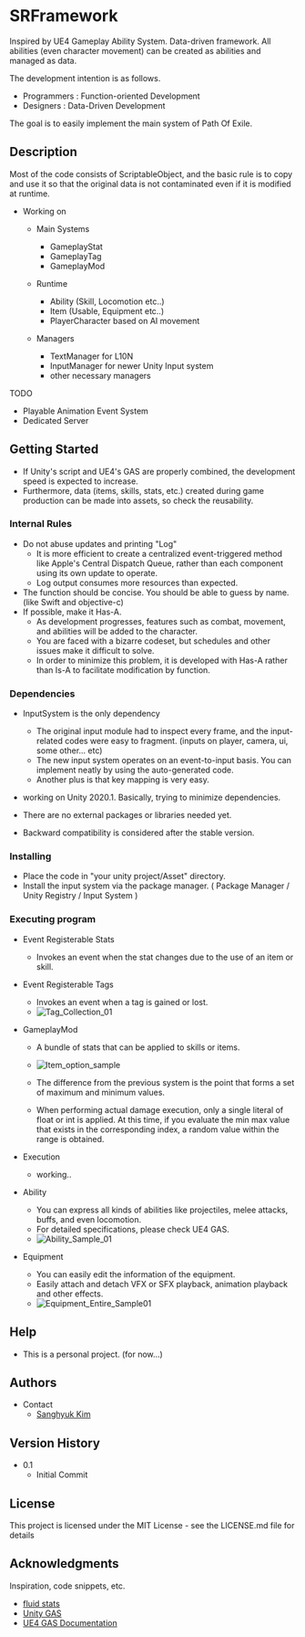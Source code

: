 # SRFramework

Inspired by UE4 Gameplay Ability System.
Data-driven framework. All abilities (even character movement) can be created as abilities and managed as data.

The development intention is as follows.
* Programmers : Function-oriented Development
* Designers : Data-Driven Development
   
The goal is to easily implement the main system of Path Of Exile.

## Description

Most of the code consists of ScriptableObject,
and the basic rule is to copy and use it so that the original data is not contaminated even if it is modified at runtime.

* Working on
   * Main Systems
      * GameplayStat
      * GameplayTag
      * GameplayMod

   * Runtime
      * Ability (Skill, Locomotion etc..)
      * Item (Usable, Equipment etc..)
      * PlayerCharacter based on AI movement
   
   * Managers
      * TextManager for L10N
      * InputManager for newer Unity Input system
      * other necessary managers

TODO
* Playable Animation Event System
* Dedicated Server

## Getting Started

* If Unity's script and UE4's GAS are properly combined, the development speed is expected to increase.
* Furthermore, data (items, skills, stats, etc.) created during game production can be made into assets, so check the reusability.

### Internal Rules

   * Do not abuse updates and printing "Log"
      * It is more efficient to create a centralized event-triggered method like Apple's Central Dispatch Queue, rather than each component using its own update to operate.
      * Log output consumes more resources than expected.
   * The function should be concise. You should be able to guess by name. (like Swift and objective-c)
   * If possible, make it Has-A.
      * As development progresses, features such as combat, movement, and abilities will be added to the character.
      * You are faced with a bizarre codeset, but schedules and other issues make it difficult to solve.
      * In order to minimize this problem, it is developed with Has-A rather than Is-A to facilitate modification by function.

### Dependencies

* InputSystem is the only dependency
   * The original input module had to inspect every frame, and the input-related codes were easy to fragment. (inputs on player, camera, ui, some other... etc)
   * The new input system operates on an event-to-input basis. You can implement neatly by using the auto-generated code.
   * Another plus is that key mapping is very easy.

* working on Unity 2020.1. Basically, trying to minimize dependencies.
* There are no external packages or libraries needed yet.
* Backward compatibility is considered after the stable version.

### Installing

* Place the code in "your unity project/Asset" directory.
* Install the input system via the package manager. ( Package Manager / Unity Registry / Input System )

### Executing program

* Event Registerable Stats
   
   * Invokes an event when the stat changes due to the use of an item or skill.   
   
* Event Registerable Tags

   * Invokes an event when a tag is gained or lost.
   * ![Tag_Collection_01](https://user-images.githubusercontent.com/10418598/162029294-bdd6a51f-0683-4739-95ff-9654ca613aab.gif)

* GameplayMod

   * A bundle of stats that can be applied to skills or items.
   * ![Item_option_sample](https://user-images.githubusercontent.com/10418598/161435006-26ff52d0-275c-4ea1-9b3d-2bebfc038303.gif)
   
   * The difference from the previous system is the point that forms a set of maximum and minimum values.
   * When performing actual damage execution, only a single literal of float or int is applied. At this time, if you evaluate the min max value that exists in the corresponding index, a random value within the range is obtained.
   
* Execution
   * working..

* Ability
   
   * You can express all kinds of abilities like projectiles, melee attacks, buffs, and even locomotion.
   * For detailed specifications, please check UE4 GAS.
   * ![Ability_Sample_01](https://user-images.githubusercontent.com/10418598/162028814-7dff463d-efb7-4d6a-9931-2eee38cb38bf.gif)


* Equipment

   * You can easily edit the information of the equipment.
   * Easily attach and detach VFX or SFX playback, animation playback and other effects.
   * ![Equipment_Entire_Sample01](https://user-images.githubusercontent.com/10418598/162028859-0f27764e-2820-4259-a05c-02341e790cc9.gif)


## Help

* This is a personal project. (for now...)

## Authors

* Contact
    * [Sanghyuk Kim](mailto:kshhaja@gmail.com)

## Version History

* 0.1
    * Initial Commit

## License

This project is licensed under the MIT License - see the LICENSE.md file for details

## Acknowledgments

Inspiration, code snippets, etc.
* [fluid stats](https://github.com/ashblue/fluid-stats)
* [Unity GAS](https://github.com/sjai013/unity-gameplay-ability-system)
* [UE4 GAS Documentation](https://github.com/tranek/GASDocumentation)
